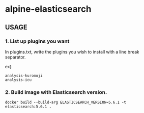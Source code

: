# alpine-elasticsearch

## USAGE

### 1. List up plugins you want

In plugins.txt, write the plugins you wish to install with a line break separator.

ex)
```
analysis-kuromoji
analysis-icu
```

### 2. Build image with Elasticsearch version.

```shell
docker build --build-arg ELASTICSEARCH_VERSION=5.6.1 -t elasticsearch:5.6.1 .
```
